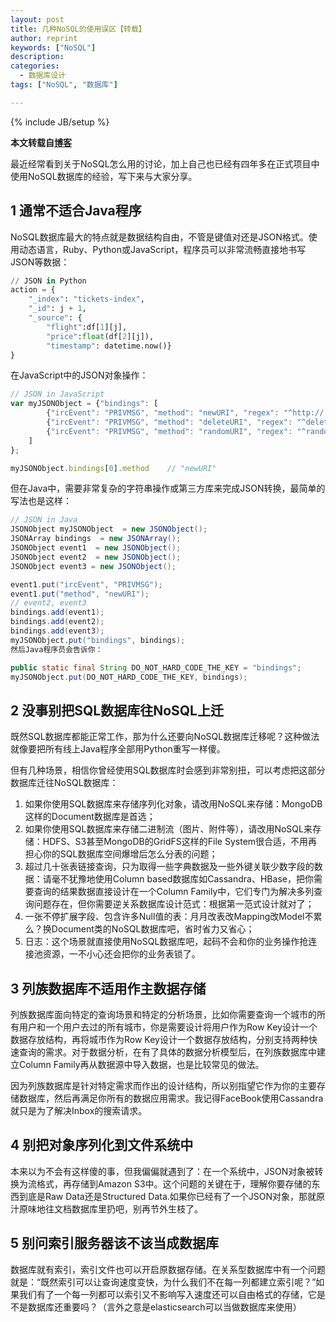 ```yaml
---
layout: post
title: 几种NoSQL的使用误区【转载】
author: reprint
keywords: ["NoSQL"]
description:
categories:
  - 数据库设计
tags: ["NoSQL", "数据库"]

---
```


{% include JB/setup %}

**本文转载自[博客](http://www.justinablog.com/archives/982)**

最近经常看到关于NoSQL怎么用的讨论，加上自己也已经有四年多在正式项目中使用NoSQL数据库的经验，写下来与大家分享。

## 1 通常不适合Java程序

NoSQL数据库最大的特点就是数据结构自由，不管是键值对还是JSON格式。使用动态语言，Ruby、Python或JavaScript，程序员可以非常流畅直接地书写JSON等数据：

```python
// JSON in Python
action = {
    "_index": "tickets-index",
    "_id": j + 1,
    "_source": {
        "flight":df[1][j],
        "price":float(df[2][j]),
        "timestamp": datetime.now()}
}
```
在JavaScript中的JSON对象操作：

```javascript
// JSON in JavaScript
var myJSONObject = {"bindings": [
        {"ircEvent": "PRIVMSG", "method": "newURI", "regex": "^http://.*"},
        {"ircEvent": "PRIVMSG", "method": "deleteURI", "regex": "^delete.*"},
        {"ircEvent": "PRIVMSG", "method": "randomURI", "regex": "^random.*"}
    ]
};

myJSONObject.bindings[0].method    // "newURI"
```

但在Java中，需要非常复杂的字符串操作或第三方库来完成JSON转换，最简单的写法也是这样：

```java
// JSON in Java
JSONObject myJSONObject  = new JSONObject();
JSONArray bindings  = new JSONArray();
JSONObject event1  = new JSONObject();
JSONObject event2  = new JSONObject();
JSONObject event3 = new JSONObject();

event1.put("ircEvent", "PRIVMSG");
event1.put("method", "newURI");
// event2, event3
bindings.add(event1);
bindings.add(event2);
bindings.add(event3);
myJSONObject.put("bindings", bindings);
然后Java程序员会告诉你：

public static final String DO_NOT_HARD_CODE_THE_KEY = "bindings";
myJSONObject.put(DO_NOT_HARD_CODE_THE_KEY, bindings);
```

## 2 没事别把SQL数据库往NoSQL上迁

既然SQL数据库都能正常工作，那为什么还要向NoSQL数据库迁移呢？这种做法就像要把所有线上Java程序全部用Python重写一样傻。

但有几种场景，相信你曾经使用SQL数据库时会感到非常别扭，可以考虑把这部分数据库迁往NoSQL数据库：

1. 如果你使用SQL数据库来存储序列化对象，请改用NoSQL来存储：MongoDB这样的Document数据库是首选；
2. 如果你使用SQL数据库来存储二进制流（图片、附件等），请改用NoSQL来存储：HDFS、S3甚至MongoDB的GridFS这样的File System很合适，不用再担心你的SQL数据库空间爆增后怎么分表的问题；
3. 超过几十张表链接查询，只为取得一些字典数据及一些外键关联少数字段的数据：请毫不犹豫地使用Column based数据库如Cassandra、HBase，把你需要查询的结果数据直接设计在一个Column Family中，它们专门为解决多列查询问题存在，但你需要逆关系数据库设计范式：根据第一范式设计就对了；
4. 一张不停扩展字段、包含许多Null值的表：月月改表改Mapping改Model不累么？换Document类的NoSQL数据库吧，省时省力又省心；
5. 日志：这个场景就直接使用NoSQL数据库吧，起码不会和你的业务操作抢连接池资源，一不小心还会把你的业务表锁了。

## 3 列族数据库不适用作主数据存储

列族数据库面向特定的查询场景和特定的分析场景，比如你需要查询一个城市的所有用户和一个用户去过的所有城市，你是需要设计将用户作为Row Key设计一个数据存放结构，再将城市作为Row Key设计一个数据存放结构，分别支持两种快速查询的需求。对于数据分析，在有了具体的数据分析模型后，在列族数据库中建立Column Family再从数据源中导入数据，也是比较常见的做法。

因为列族数据库是针对特定需求而作出的设计结构，所以别指望它作为你的主要存储数据库，然后再满足你所有的数据应用需求。我记得FaceBook使用Cassandra就只是为了解决Inbox的搜索请求。

## 4 别把对象序列化到文件系统中

本来以为不会有这样傻的事，但我偏偏就遇到了：在一个系统中，JSON对象被转换为流格式，再存储到Amazon S3中。这个问题的关键在于，理解你要存储的东西到底是Raw Data还是Structured Data.如果你已经有了一个JSON对象，那就原汁原味地往文档数据库里扔吧，别再节外生枝了。

## 5 别问索引服务器该不该当成数据库

数据库就有索引，索引文件也可以开启原数据存储。在关系型数据库中有一个问题就是：“既然索引可以让查询速度变快，为什么我们不在每一列都建立索引呢？”如果我们有了一个每一列都可以索引又不影响写入速度还可以自由格式的存储，它是不是数据库还重要吗？（言外之意是elasticsearch可以当做数据库来使用）